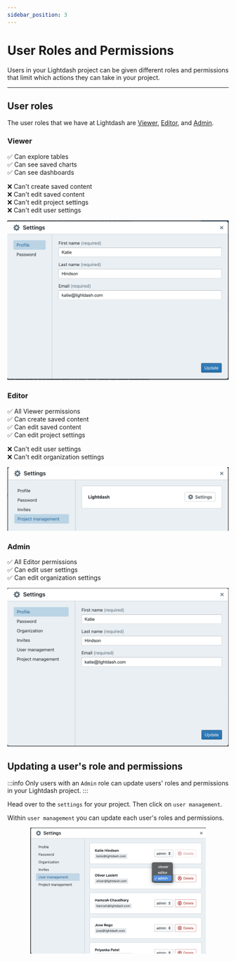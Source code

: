 ```yaml
---
sidebar_position: 3
---
```


# User Roles and Permissions

Users in your Lightdash project can be given different roles and permissions that limit which actions they can take in your project.

---

## User roles

The user roles that we have at Lightdash are [Viewer](#viewer), [Editor](#editor), and [Admin](#admin).

### Viewer
✅ Can explore tables  
✅ Can see saved charts  
✅ Can see dashboards  

❌ Can't create saved content  
❌ Can't edit saved content  
❌ Can't edit project settings  
❌ Can't edit user settings  

![screenshot-viewer-settings](./assets/screenshot-viewer-settings.png)

### Editor
✅ All Viewer permissions  
✅ Can create saved content  
✅ Can edit saved content  
✅ Can edit project settings  

❌ Can't edit user settings  
❌ Can't edit organization settings  

![screenshot-editor-settings](./assets/screenshot-editor-settings.png)


### Admin
✅ All Editor permissions  
✅ Can edit user settings  
✅ Can edit organization settings

![screenshot-editor-settings](./assets/screenshot-admin-settings.png)

## Updating a user's role and permissions

:::info
Only users with an `Admin` role can update users' roles and permissions in your Lightdash project.
:::

Head over to the `settings` for your project. Then click on `user management`.

Within `user management` you can update each user's roles and permissions.

<div align="center">
<img src="./assets/screenshot-user-management.png" width="400" />
</div>
